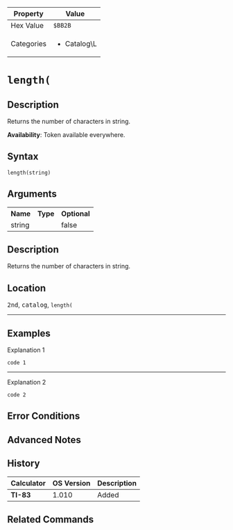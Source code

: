 | Property      | Value |
|---------------|-------|
| Hex Value     | `$BB2B`|
| Categories    | <ul><li>Catalog\L</li></ul> |

# `length(`

## Description
Returns the number of characters in string.


<b>Availability</b>: Token available everywhere.

## Syntax
`length(string)`

## Arguments
<table>
<tr><th>Name</th><th>Type</th><th>Optional</th></tr>

<tr><td>string</td><td></td><td>false</td></tr>

</table>

## Description
Returns the number of characters in string.

## Location
<kbd>2nd</kbd>, <kbd>catalog</kbd>, `length(`
<hr>

## Examples

Explanation 1
```ti-basic
code 1
```
---
Explanation 2
```ti-basic
code 2
```

## Error Conditions


## Advanced Notes


## History
| Calculator | OS Version | Description |
|------------|------------|-------------|
| <b>TI-83</b> | 1.010 | Added

## Related Commands

    